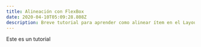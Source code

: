 ```yaml
---
title: Alineación con FlexBox
date: 2020-04-10T05:09:28.808Z
description: Breve tutorial para aprender como alinear ítem en el Layout FlexBox
---
```

Este es un tutorial